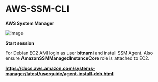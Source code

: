 # AWS-SSM-CLI

**AWS System Manager**

![image](https://user-images.githubusercontent.com/91480603/217290809-34d4998b-82d6-4762-8f81-e983eb7f311b.png)

**Start session**

For Debian EC2 AMI login as user **bitnami** and install SSM Agent. Also ensure **AmazonSSMManagedInstanceCore** role is attached to EC2.

**https://docs.aws.amazon.com/systems-manager/latest/userguide/agent-install-deb.html**

